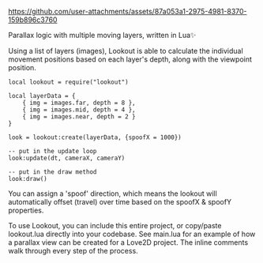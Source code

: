 https://github.com/user-attachments/assets/87a053a1-2975-4981-8370-159b896c3760

Parallax logic with multiple moving layers, written in Lua✨

Using a list of layers (images), Lookout is able to calculate the individual movement positions based on each layer's depth, along with the viewpoint position.

```
local lookout = require("lookout")

local layerData = {
    { img = images.far, depth = 8 }, 
    { img = images.mid, depth = 4 },
    { img = images.near, depth = 2 }
}

look = lookout:create(layerData, {spoofX = 1000})
```
```
-- put in the update loop
look:update(dt, cameraX, cameraY)

-- put in the draw method
look:draw()
```

You can assign a 'spoof' direction, which means the lookout will automatically offset (travel) over time based on the spoofX & spoofY properties.

To use Lookout, you can include this entire project, or copy/paste lookout.lua directly into your codebase. See main.lua for an example of how a parallax view can be created for a Love2D project. The inline comments walk through every step of the process.
